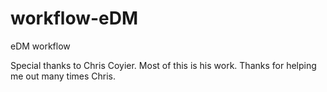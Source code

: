 workflow-eDM
============

eDM workflow

Special thanks to Chris Coyier. Most of this is his work. Thanks for helping me out many times Chris. 
